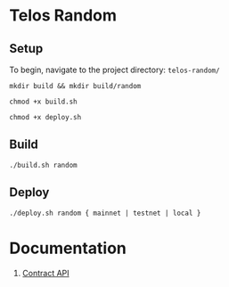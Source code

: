 # Telos Random

## Setup

To begin, navigate to the project directory: `telos-random/`

    mkdir build && mkdir build/random

    chmod +x build.sh

    chmod +x deploy.sh

## Build

    ./build.sh random

## Deploy

    ./deploy.sh random { mainnet | testnet | local }

# Documentation

1. [Contract API](docs/ContractAPI.md)
